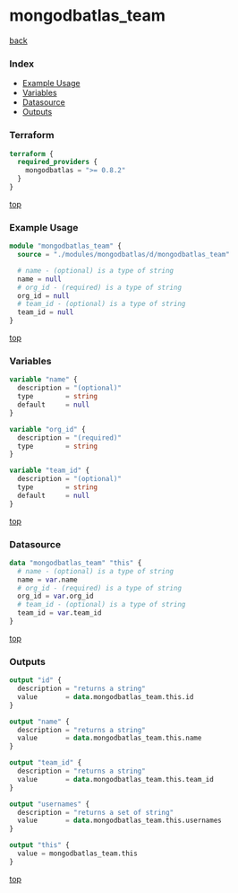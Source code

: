 # mongodbatlas_team

[back](../mongodbatlas.md)

### Index

- [Example Usage](#example-usage)
- [Variables](#variables)
- [Datasource](#datasource)
- [Outputs](#outputs)

### Terraform

```terraform
terraform {
  required_providers {
    mongodbatlas = ">= 0.8.2"
  }
}
```

[top](#index)

### Example Usage

```terraform
module "mongodbatlas_team" {
  source = "./modules/mongodbatlas/d/mongodbatlas_team"

  # name - (optional) is a type of string
  name = null
  # org_id - (required) is a type of string
  org_id = null
  # team_id - (optional) is a type of string
  team_id = null
}
```

[top](#index)

### Variables

```terraform
variable "name" {
  description = "(optional)"
  type        = string
  default     = null
}

variable "org_id" {
  description = "(required)"
  type        = string
}

variable "team_id" {
  description = "(optional)"
  type        = string
  default     = null
}
```

[top](#index)

### Datasource

```terraform
data "mongodbatlas_team" "this" {
  # name - (optional) is a type of string
  name = var.name
  # org_id - (required) is a type of string
  org_id = var.org_id
  # team_id - (optional) is a type of string
  team_id = var.team_id
}
```

[top](#index)

### Outputs

```terraform
output "id" {
  description = "returns a string"
  value       = data.mongodbatlas_team.this.id
}

output "name" {
  description = "returns a string"
  value       = data.mongodbatlas_team.this.name
}

output "team_id" {
  description = "returns a string"
  value       = data.mongodbatlas_team.this.team_id
}

output "usernames" {
  description = "returns a set of string"
  value       = data.mongodbatlas_team.this.usernames
}

output "this" {
  value = mongodbatlas_team.this
}
```

[top](#index)